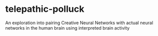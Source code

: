 # telepathic-polluck
An exploration into pairing Creative Neural Networks with actual neural networks in the human brain using interpreted brain activity
